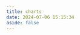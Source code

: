 ```yaml
---
title: charts
date: 2024-07-06 15:15:34
aside: false
---
```

<script src="https://unpkg.com/echarts@5.5.1/dist/echarts.min.js"></script>
<!-- <script src="https://npm.elemecdn.com/echarts@4.9.0/dist/echarts.min.js"></script> -->

<div id="posts-calendar" class="js-pjax"></div>
<!-- 文章发布时间统计图 -->
<div id="posts-chart" data-start="2022-01" style="border-radius: 8px; height: 300px; padding: 10px;"></div>
<!-- 文章标签统计图 -->
<div id="tags-chart" data-length="10" style="border-radius: 8px; height: 300px; padding: 10px;"></div>
<!-- 文章分类统计图 -->
<div id="categories-chart" data-parent="true" style="border-radius: 8px; height: 300px; padding: 10px;"></div>
